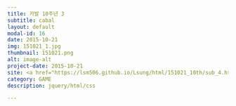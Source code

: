 ```yaml
---
title: 카발 10주년 3
subtitle: cabal
layout: default
modal-id: 16
date: 2015-10-21
img: 151021_1.jpg
thumbnail: 151021.png
alt: image-alt
project-date: 2015-10-21
site: <a href="https://lsm506.github.io/Lsung/html/151021_10th/sub_4.html" target="_blank">Go</a>
category: GAME
description: jquery/html/css

---
```

